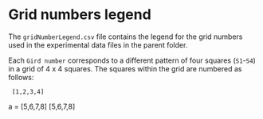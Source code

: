 # Grid numbers legend

The `gridNumberLegend.csv` file contains the legend for the grid numbers used in the experimental data files in the parent folder.

Each `Gird number` corresponds to a different pattern of four squares (`S1`-`S4`) in a grid of 4 x 4 squares.  The squares within the grid are numbered as follows:

     [1,2,3,4]
 a = [5,6,7,8]
     [5,6,7,8]
